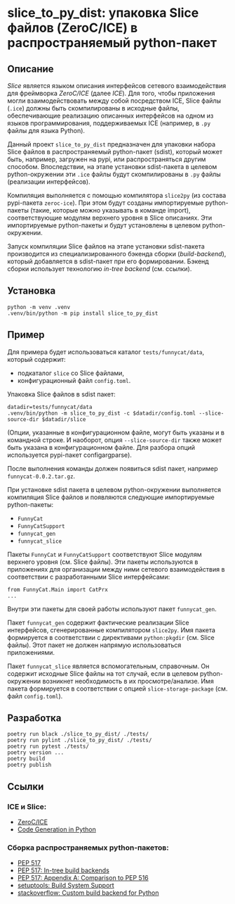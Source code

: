 # slice_to_py_dist: упаковка Slice файлов (ZeroC/ICE) в распространяемый python-пакет

## Описание
*Slice* является языком описания интерфейсов сетевого взаимодействия для фреймворка *ZeroC/ICE*
(далее *ICE*). Для того, чтобы приложения могли взаимодействовать между собой посредством
ICE, Slice файлы (`.ice`) должны быть скомпилированы в исходные файлы, обеспечивающие реализацию
описанных интерфейсов на одном из языков программирования, поддерживаемых ICE (например, в `.py`
файлы для языка Python).

Данный проект `slice_to_py_dist` предназначен для упаковки набора Slice файлов в распространяемый
python-пакет (sdist), который может быть, например, загружен на pypi, или распространяться другим
способом. Впоследствии, на этапе установки sdist-пакета в целевом python-окружении эти `.ice` файлы
будут скомпилированы в `.py` файлы (реализации интерфейсов).

Компиляция выполняется с помощью компилятора `slice2py` (из состава pypi-пакета `zeroc-ice`).
При этом будут созданы импортируемые python-пакеты (такие, которые можно указывать в команде import),
соответствующие модулям верхнего уровня в Slice описаниях. Эти импортируемые python-пакеты и будут
установлены в целевом python-окружении.

Запуск компиляции Slice файлов на этапе установки sdist-пакета производится из специализированного
бэкенда сборки (*build-backend*), который добавляется в sdist-пакет при его формировании. Бэкенд
сборки использует технологию *in-tree backend* (см. ссылки).

## Установка
```
python -m venv .venv
.venv/bin/python -m pip install slice_to_py_dist
```

## Пример
Для примера будет использоваться каталог `tests/funnycat/data`, который содержит:
- подкаталог `slice` со Slice файлами,
- конфигурационный файл `config.toml`.

Упаковка Slice файлов в sdist пакет:
```
datadir=tests/funnycat/data
.venv/bin/python -m slice_to_py_dist -c $datadir/config.toml --slice-source-dir $datadir/slice
```
(Опции, указанные в конфигурационном файле, могут быть указаны и в командной строке. И наоборот,
опция `--slice-source-dir` также может быть указана в конфигурационном файле. Для разбора опций
используется pypi-пакет configargparse).

После выполнения команды должен появиться sdist пакет, например `funnycat-0.0.2.tar.gz`.

При установке sdist пакета в целевом python-окружении выполняется компиляция Slice файлов и
появляются следующие импортируемые python-пакеты:
- `FunnyCat`
- `FunnyCatSupport`
- `funnycat_gen`
- `funnycat_slice`

Пакеты `FunnyCat` и `FunnyCatSupport` соответствуют Slice модулям верхнего уровня (см. Slice файлы).
Эти пакеты используются в приложениях для организации между ними сетевого взаимодействия в
соответствии с разработанными Slice интерфейсами:
```
from FunnyCat.Main import CatPrx
...
```
Внутри эти пакеты для своей работы используют пакет `funnycat_gen`.

Пакет `funnycat_gen` содержит фактические реализации Slice интерфейсов, сгенерированные компилятором
`slice2py`. Имя пакета формируется в соответствии с директивами `python:pkgdir` (см. Slice файлы).
Этот пакет не должен напрямую использоваться приложениями.

Пакет `funnycat_slice` является вспомогательным, справочным. Он содержит исходные Slice файлы на тот
случай, если в целевом python-окружении возникнет необходимость в их просмотре/анализе. Имя пакета
формируется в соответствии с опцией `slice-storage-package` (см. файл `config.toml`).

## Разработка
```
poetry run black ./slice_to_py_dist/ ./tests/
poetry run pylint ./slice_to_py_dist/ ./tests/
poetry run pytest ./tests/
poetry version ...
poetry build
poetry publish
```

## Ссылки
### ICE и Slice:
- [ZeroC/ICE](https://zeroc.com/)
- [Code Generation in Python](https://doc.zeroc.com/ice/3.7/language-mappings/python-mapping/client-side-slice-to-python-mapping/code-generation-in-python)

### Сборка распространяемых python-пакетов:
- [PEP 517](https://peps.python.org/pep-0517/)
- [PEP 517: In-tree build backends](https://peps.python.org/pep-0517/#in-tree-build-backends)
- [PEP 517: Appendix A: Comparison to PEP 516](https://peps.python.org/pep-0517/#appendix-a-comparison-to-pep-516)
- [setuptools: Build System Support](https://setuptools.pypa.io/en/latest/build_meta.html)
- [stackoverflow: Custom build backend for Python](https://stackoverflow.com/questions/71517014/custom-build-backend-for-python)
